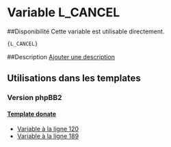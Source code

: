 # Variable L_CANCEL

##Disponibilité
Cette variable est utilisable directement.

```html
{L_CANCEL}
```

##Description
[Ajouter une description](https://fa-tvars.appspot.com/var/L_CANCEL)

## Utilisations dans les templates

### Version phpBB2

#### [Template donate](subsilver/donate.md#readme)
* [Variable &agrave; la ligne 120](../subsilver/donate.tpl#L120)
* [Variable &agrave; la ligne 189](../subsilver/donate.tpl#L189)